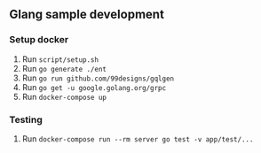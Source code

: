 ## Glang sample development

### Setup docker
1. Run `script/setup.sh`
2. Run `go generate ./ent`
3. Run `go run github.com/99designs/gqlgen`
4. Run `go get -u google.golang.org/grpc`
5. Run `docker-compose up`


### Testing
1. Run `docker-compose run --rm server go test -v app/test/...`